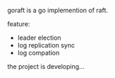 
goraft is a go implemention of raft.

feature:
- leader election
- log replication sync
- log compation

the project is developing...
